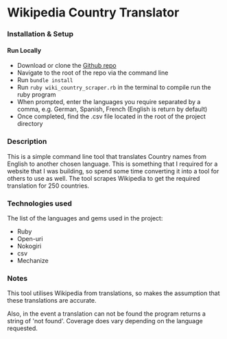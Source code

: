 # Wikipedia Country Translator



### [](https://github.com/timrooke1991/country_translator#setup)Installation & Setup

#### Run Locally

- Download or clone the [Github repo](https://github.com/timrooke1991/country_translator)
- Navigate to the root of the repo via the command line
- Run `bundle install`
- Run `ruby wiki_country_scraper.rb` in the terminal to compile run the ruby program
- When prompted, enter the languages you require separated by a comma, e.g. German, Spanish, French (English is return by default)
- Once completed, find the .csv file located in the root of the project directory

### [](https://github.com/timrooke1991/country_translator#description)Description

This is a simple command line tool that translates Country names from English to another chosen language. This is something that I required for a website that I was building, so spend some time converting it into a tool for others to use as well. The tool scrapes Wikipedia to get the required translation for 250 countries.

### [](https://github.com/timrooke1991/country_translator#technologies-used)Technologies used

The list of the languages and gems used in the project:

- Ruby
- Open-uri
- Nokogiri
- csv
- Mechanize

### [](https://github.com/timrooke1991/country_translator#notes)Notes

This tool utilises Wikipedia from translations, so makes the assumption that these translations are accurate.

Also, in the event a translation can not be found the program returns a string of 'not found'. Coverage does vary depending on the language requested.
